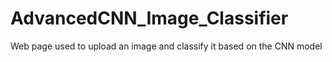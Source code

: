 # AdvancedCNN_Image_Classifier
Web page used to upload an image and classify it based on the CNN model
